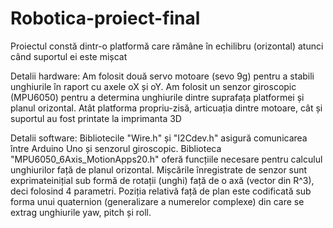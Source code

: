 # Robotica-proiect-final
Proiectul constă dintr-o platformă care rămâne în echilibru (orizontal) atunci când suportul ei este mișcat

Detalii hardware:
  Am folosit două servo motoare (sevo 9g) pentru a stabili unghiurile în raport cu axele oX și oY. 
  Am folosit un senzor giroscopic (MPU6050) pentru a determina unghiurile dintre suprafața platformei și planul orizontal. 
  Atât platforma propriu-zisă, articuația dintre motoare, cât și suportul au fost printate la imprimanta 3D

Detalii software: 
  Bibliotecile "Wire.h" și "I2Cdev.h" asigură comunicarea între Arduino Uno și senzorul giroscopic. 
  Biblioteca "MPU6050_6Axis_MotionApps20.h" oferă funcțiile necesare pentru calculul unghiurilor față de planul orizontal. 
  Mișcările înregistrate de senzor sunt exprimateinițial sub formă de rotații (unghi) față de o axă (vector din R^3), deci folosind 4 parametri. Poziția relativă față de plan este codificată sub forma unui quaternion (generalizare a numerelor complexe) din care se extrag unghiurile yaw, pitch și roll.
